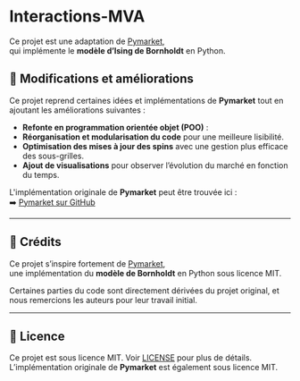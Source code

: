 # Interactions-MVA

Ce projet est une adaptation de [Pymarket](https://github.com/kenokrieger/pymarket),  
qui implémente le **modèle d’Ising de Bornholdt** en Python.

## 🔹 Modifications et améliorations

Ce projet reprend certaines idées et implémentations de **Pymarket** tout en ajoutant les améliorations suivantes :
- **Refonte en programmation orientée objet (POO)** :  
- **Réorganisation et modularisation du code** pour une meilleure lisibilité.
- **Optimisation des mises à jour des spins** avec une gestion plus efficace des sous-grilles.
- **Ajout de visualisations** pour observer l’évolution du marché en fonction du temps.

L'implémentation originale de **Pymarket** peut être trouvée ici :  
➡️ [Pymarket sur GitHub](https://github.com/kenokrieger/pymarket)

---

## 📝 **Crédits**

Ce projet s’inspire fortement de [Pymarket](https://github.com/kenokrieger/pymarket),  
une implémentation du **modèle de Bornholdt** en Python sous licence MIT.  

Certaines parties du code sont directement dérivées du projet original, et nous remercions les auteurs pour leur travail initial.

---

## 📜 **Licence**

Ce projet est sous licence MIT. Voir [LICENSE](./LICENSE) pour plus de détails.  
L’implémentation originale de **Pymarket** est également sous licence MIT.  

